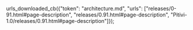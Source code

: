 urls_downloaded_cb({"token": "architecture.md", "urls": ["releases/0-91.html#page-description", "releases/0.91.html#page-description", "Pitivi-1.0/releases/0.91.html#page-description"]});